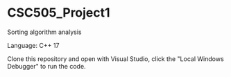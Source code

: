 # CSC505_Project1
Sorting algorithm analysis

Language: C++ 17

Clone this repository and open with Visual Studio, click the "Local Windows Debugger" to run the code.
